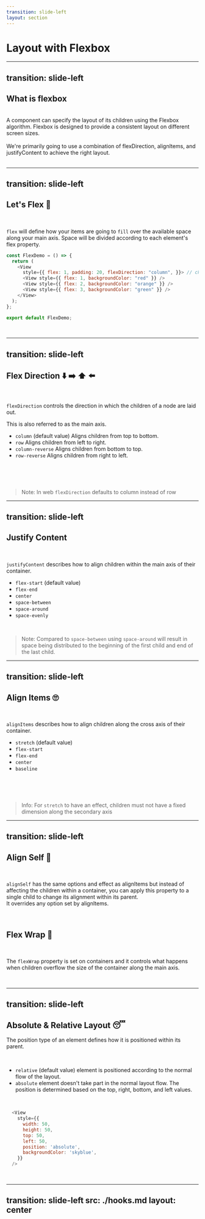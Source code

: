 ```yaml
---
transition: slide-left
layout: section
---
```

# Layout with Flexbox

---
transition: slide-left
---

## What is flexbox

<br>
<div>
A component can specify the layout of its children using the Flexbox algorithm. Flexbox is designed to provide a consistent layout on different screen sizes.
</div>
<br>
<div>
We're primarily going to use a combination of <span v-mark.highlight.red="1"> flexDirection, </span> <span v-mark.highlight.red="2"> alignItems, </span> and <span v-mark.highlight.red="3"> justifyContent </span> to achieve the right layout.
</div>

<br>
<!--
This is to styling our components using flexbox to achieve responsiveness
-->

---
transition: slide-left
---

## Let's Flex 💪

<br>
<span>

`flex` will define how your items are going to `fill` over the available space along your main axis. Space will be divided according to each element's flex property.

</span>

```js
const FlexDemo = () => {
  return (
    <View
      style={{ flex: 1, padding: 20, flexDirection: "column", }}> // change 
      <View style={{ flex: 1, backgroundColor: "red" }} />
      <View style={{ flex: 2, backgroundColor: "orange" }} />
      <View style={{ flex: 3, backgroundColor: "green" }} />
    </View>
  );
};

export default FlexDemo;
```

<br>
<!--
A basic use of flex:
-->

---
transition: slide-left
---

## Flex Direction  ⬇️ ➡️ ⬆️ ⬅️

<br>
<span>

`flexDirection` controls the direction in which the children of a node are laid out.

This is also referred to as the <span v-mark.box.orange="1"> main axis. </span>

- `column` <span v-mark.highlight.red="2"> (default value) </span> Aligns children from top to bottom.
- `row` Aligns children from left to right.
- `column-reverse` Aligns children from bottom to top.
- `row-reverse` Aligns children from right to left.

</span>
<br>
<br>
<br>

> Note: In web `flexDirection` defaults to column instead of row
> <br>

<!--
How flexDirection works:
-->

---
transition: slide-left
---

## Justify Content <carbon-text-align-justify />

<br>
<span>

`justifyContent` describes how to align children within the  <span v-mark.highlight.red="1"> main axis </span> of their container.

- `flex-start` (default value)
- `flex-end`
- `center`
- `space-between`
- `space-around`
- `space-evenly`

</span>
<br>

> Note: Compared to `space-between` using `space-around` will result in space being distributed to the beginning of the first child and end of the last child.
> <br>

<!-- 
- `flex-start (default value)` Align children of a container to the start of the container's main axis.
- `flex-end` Align children of a container to the end of the container's main axis.
- `center` Align children of a container in the center of the container's main axis.
- `space-between` Evenly space off children across the container's main axis, distributing the remaining space between the children.
- `space-around` Evenly space off children across the container's main axis, distributing the remaining space around the children. 
- `space-evenly` Evenly distribute children within the alignment container along the main axis.  -->

---
transition: slide-left
---

## Align Items 🙄

<br>
<span>

`alignItems` describes how to align children along the <span v-mark.highlight.red="1"> cross axis </span> of their container.

- `stretch` (default value)  
- `flex-start`
- `flex-end`
- `center`
- `baseline`

</span>
<br>
<br>
<br>

> Info: For `stretch` to have an effect, children must not have a fixed dimension along the secondary axis

<!-- 
stretch (default value) Stretch children of a container to match the height of the container's cross axis.

flex-start Align children of a container to the start of the container's cross axis.

flex-end Align children of a container to the end of the container's cross axis.

center Align children of a container in the center of the container's cross axis.

baseline Align children of a container along a common baseline. Individual children can be set to be the reference baseline for their parents.
 -->

---
transition: slide-left
---

## Align Self 🧐

<br>

`alignSelf` has the same options and effect as alignItems but instead of affecting the children within a container, you can apply this property to a single child to change its alignment within its parent.
<br>
It <span v-mark.highlight.red="1" > overrides any option set by alignItems. </span>

<br>

## Flex Wrap 🎁

<br>

The `flexWrap` property is set on containers and it controls what happens when <span v-mark.highlight.red="2"> children overflow </span> the size of the container along the main axis.

<br>

---
transition: slide-left
---

## Absolute & Relative Layout 😴

The position type of an element defines how it is positioned within its parent.

<br>

- `relative` (default value) element is positioned according to the normal flow of the layout.
- `absolute` element doesn't take part in the normal layout flow. The position is determined based on the <span v-mark.highlight.red="1"> top, right, bottom, and left </span> values.

<br>

```js
  <View
    style={{
      width: 50,
      height: 50,
      top: 50,
      left: 50,
      position: 'absolute',
      backgroundColor: 'skyblue',
    }}
  />
```

<br>

---
transition: slide-left
src: ./hooks.md
layout: center
---
